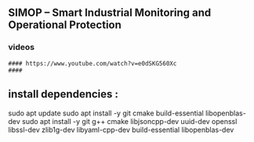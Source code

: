## SIMOP – Smart Industrial Monitoring and Operational Protection

### videos

    #### https://www.youtube.com/watch?v=e0dSKG560Xc
    ####

## install dependencies :

sudo apt update
sudo apt install -y git cmake build-essential libopenblas-dev
sudo apt install -y git g++ cmake libjsoncpp-dev uuid-dev openssl libssl-dev zlib1g-dev libyaml-cpp-dev build-essential libopenblas-dev
